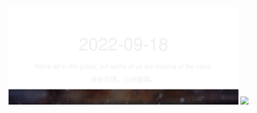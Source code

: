 <!-- [START DAILY SAYING] -->
<!-- Please keep comment here to allow auto update -->
<p align="center">
  <img src="assets/daily-saying/2022-09-18.svg" height="196"/>
  <img src="https://dots365.herokuapp.com?d=2022-09-18" height="196"/>
</p>
<!-- [END DAILY SAYING] -->

<!-- <p align="center">
<img alt="profile views" src="https://komarev.com/ghpvc/?username=bubkoo&color=brightgreen&style=flat-square&label=PROFILE+VIEWS" />
</p> -->
